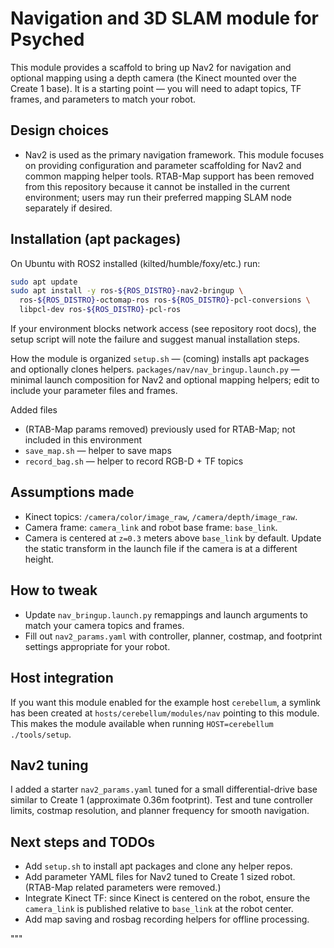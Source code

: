 Navigation and 3D SLAM module for Psyched
======================================

This module provides a scaffold to bring up Nav2 for navigation and optional
mapping using a depth camera (the Kinect mounted over the Create 1 base). It
is a starting point — you will need to adapt topics, TF frames, and
parameters to match your robot.

Design choices
--------------
- Nav2 is used as the primary navigation framework. This module focuses on
  providing configuration and parameter scaffolding for Nav2 and common
  mapping helper tools. RTAB-Map support has been removed from this repository
  because it cannot be installed in the current environment; users may run
  their preferred mapping SLAM node separately if desired.

Installation (apt packages)
---------------------------
On Ubuntu with ROS2 installed (kilted/humble/foxy/etc.) run:

```bash
sudo apt update
sudo apt install -y ros-${ROS_DISTRO}-nav2-bringup \
  ros-${ROS_DISTRO}-octomap-ros ros-${ROS_DISTRO}-pcl-conversions \
  libpcl-dev ros-${ROS_DISTRO}-pcl-ros
```

If your environment blocks network access (see repository root docs), the
setup script will note the failure and suggest manual installation steps.

How the module is organized
 `setup.sh` — (coming) installs apt packages and optionally clones helpers.
 `packages/nav/nav_bringup.launch.py` — minimal launch composition for Nav2 and optional mapping helpers; edit to include your parameter files and frames.

Added files
- (RTAB-Map params removed) previously used for RTAB-Map; not included in this environment
- `save_map.sh` — helper to save maps
- `record_bag.sh` — helper to record RGB-D + TF topics

Assumptions made
----------------
- Kinect topics: `/camera/color/image_raw`, `/camera/depth/image_raw`.
- Camera frame: `camera_link` and robot base frame: `base_link`.
- Camera is centered at `z=0.3` meters above `base_link` by default. Update
  the static transform in the launch file if the camera is at a different height.

How to tweak
------------
- Update `nav_bringup.launch.py` remappings and launch arguments to match your
  camera topics and frames.
- Fill out `nav2_params.yaml` with controller, planner, costmap, and footprint
  settings appropriate for your robot.

Host integration
----------------
If you want this module enabled for the example host `cerebellum`, a symlink
has been created at `hosts/cerebellum/modules/nav` pointing to this module.
This makes the module available when running `HOST=cerebellum ./tools/setup`.

Nav2 tuning
-----------
I added a starter `nav2_params.yaml` tuned for a small differential-drive base
similar to Create 1 (approximate 0.36m footprint). Test and tune controller
limits, costmap resolution, and planner frequency for smooth navigation.


Next steps and TODOs
--------------------
- Add `setup.sh` to install apt packages and clone any helper repos.
- Add parameter YAML files for Nav2 tuned to Create 1 sized robot. (RTAB-Map
  related parameters were removed.)
- Integrate Kinect TF: since Kinect is centered on the robot, ensure the
  `camera_link` is published relative to `base_link` at the robot center.
- Add map saving and rosbag recording helpers for offline processing.

"""
